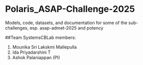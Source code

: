 # Polaris_ASAP-Challenge-2025
Models, code, datasets, and documentation for some of the sub-challenges, esp. asap-admet-2025 and potency

##Team SystemsCBLab members:
1. Mounika Sri Lakskmi Mallepulla
2. Ida Priyadarshini T 
3. Ashok Palaniappan (PI)

